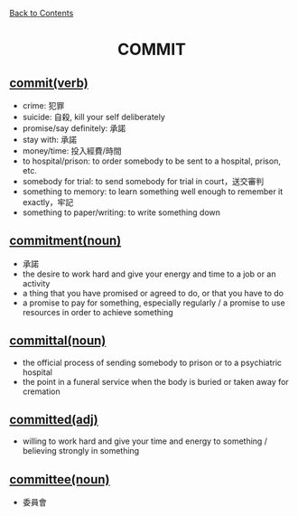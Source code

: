 ﻿[Back to Contents](../../../README.md)

# <p style="text-align: center;">COMMIT</p>

## [commit(verb)](https://www.oxfordlearnersdictionaries.com/definition/english/commit)
- crime: 犯罪
- suicide: 自殺, kill your self deliberately
- promise/say definitely: 承諾
- stay with: 承諾
- money/time: 投入經費/時間
- to hospital/prison:  to order somebody to be sent to a hospital, prison, etc.
- somebody for trial:  to send somebody for trial in court，送交審判
- something to memory:  to learn something well enough to remember it exactly，牢記
- something to paper/writing:  to write something down

## [commitment(noun)](https://www.oxfordlearnersdictionaries.com/definition/english/commitment)
- 承諾
- the desire to work hard and give your energy and time to a job or an activity
- a thing that you have promised or agreed to do, or that you have to do
- a promise to pay for something, especially regularly / a promise to use resources in order to achieve something

## [committal(noun)](https://www.oxfordlearnersdictionaries.com/definition/english/committal)
- the official process of sending somebody to prison or to a psychiatric hospital
- the point in a funeral service when the body is buried or taken away for cremation

## [committed(adj)](https://www.oxfordlearnersdictionaries.com/definition/english/committed)
- willing to work hard and give your time and energy to something / believing strongly in something

## [committee(noun)](https://www.oxfordlearnersdictionaries.com/definition/english/committee)
- 委員會
